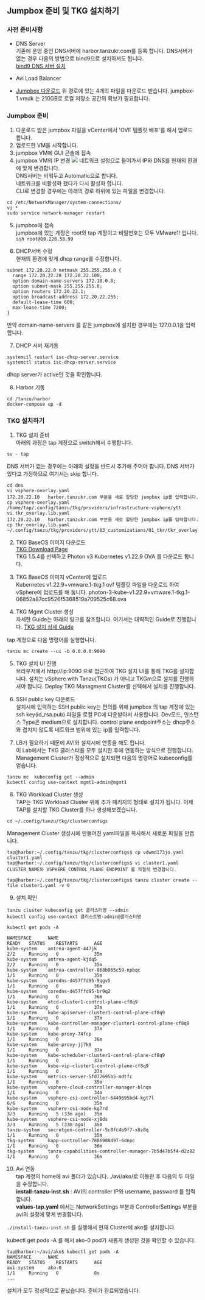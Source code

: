## Jumpbox 준비 및 TKG 설치하기

### 사전 준비사항
- DNS Server<br>
기존에 운영 중인 DNS서버에 harbor.tanzukr.com를 등록 합니다.
DNS서버가 없는 경우 다음의 방법으로 bind9으로 설치하셔도 됩니다.<br>
[bind9 DNS 서버 설치](./dns-install.md)

- Avi Load Balancer
- [Jumpbox 다운로드](https://onevmw.sharepoint.com/:f:/r/teams/TAPHOLWorkshop/Shared%20Documents/General/jumpbox?csf=1&web=1&e=1Zi1TL)
  위 경로에 있는 4개의 파일을 다운로드 받습니다. jumpbox-1.vmdk 는 210GB로 로컬 저장소 공간의 확보가 필요합니다.

### Jumpbox 준비
1. 다운로드 받은 jumpbox 파일을 vCenter에서 'OVF 템플릿 배포'를 해서 업로드 합니다.
1. 업로드한 VM을 시작합니다.
1. jumpbox VM에 GUI 콘솔에 접속
1. jumpbox VM의 IP 변경
 ![](./jumpbox/jumpbox_v1.png)
네트워크 설정으로 들어가서 IP와 DNS를 현재의 환경에 맞게 변경합니다.<br>
DNS서버는 비워두고 Automatic으로 합니다. <br>네트워크를 비활성화 했다가 다시 활성화 합니다.<br>
CLI로 변경할 경우에는 아래의 경로 하위에 있는 파일을 변경합니다.<br>
```
cd /etc/NetworkManager/system-connections/
vi *
sudo service network-manager restart
```

5. jumpbox에 접속<br>
jumpbox에 있는 계정은 root와 tap 계정이고 비밀번호는 모두 VMware1! 입니다.<br>
``` ssh root@10.220.58.99 ```

6. DHCP서버 수정<br>
현재의 환경에 맞게 dhcp range를 수정합니다.
```
subnet 172.20.22.0 netmask 255.255.255.0 {
  range 172.20.22.20 172.20.22.100;
  option domain-name-servers 172.10.0.8;
  option subnet-mask 255.255.255.0;
  option routers 172.20.22.1;
  option broadcast-address 172.20.22.255;
  default-lease-time 600;
  max-lease-time 7200;
}
```
만약 domain-name-servers 를 같은 jumpbox에 설치한 경우에는 127.0.0.1을 입력합니다.

7. DHCP 서버 재기동<br>
```
systemctl restart isc-dhcp-server.service
systemctl status isc-dhcp-server.service
```
dhcp server가 active인 것을 확인합니다.

8. Harbor 기동<br>
```
cd /tanzu/harbor
docker-compose up -d
```

### TKG 설치하기
1. TKG 설치 준비<br>
아래의 과정은 tap 계정으로 switch해서 수행합니다.
```
su - tap
```

DNS 서버가 없는 경우에는 아래의 설정을 반드시 추가해 주어야 합니다.
DNS 서버가 있다고 가정하므로 여기서는 skip 합니다.
```
cd dns
vi vsphere-overlay.yaml
172.20.22.10   harbor.tanzukr.com 부분을 새로 할당한 jumpbox ip를 입력합니다.
cp vsphere-overlay.yaml /home/tap/.config/tanzu/tkg/providers/infrastructure-vsphere/ytt
vi tkr_overlay.lib.yaml
172.20.22.10   harbor.tanzukr.com 부분을 새로 할당한 jumpbox ip를 입력합니다.
cp tkr_overlay.lib.yaml ~/.config/tanzu/tkg/providers/ytt/03_customizations/01_tkr/tkr_overlay.lib.yaml
```

2. TKG BaseOS 이미지 다운로드<br>
[TKG Download Page](https://customerconnect.vmware.com/en/downloads/details?downloadGroup=TKG-154&productId=988&rPId=93384)<br>
TKG 1.5.4를 선택하고 Photon v3 Kubernetes v1.22.9 OVA 를 다운로드 합니다.

3. TKG BaseOS 이미지 vCenter에 업로드<br>
Kubernetes v1.22.9+vmware.1-tkg.1 ovf 템플릿 파일을 다운로드 하여 vSphere에 업로드를 해 둡니다.
photon-3-kube-v1.22.9+vmware.1-tkg.1-06852a87cc9526f5368519a709525c68.ova

4. TKG Mgmt Cluster 생성<br>
자세한 Guide는 아래의 링크를 참조합니다. 여기서는 대략적인 Guide로 진행합니다.
[TKG 설치 상세 Guide](https://github.com/tanzukorea/TKGm-HOL/blob/main/tkgm/1.TKGm-setting/4.md)

tap 계정으로 다음 명령어를 실행합니다.
```
tanzu mc create --ui -b 0.0.0.0:9090 
```

5. TKG 설치 UI 진행<br>
브라우저에서 http://ip:9090 으로 접근하여 TKG 설치 UI를 통해 TKG를 설치합니다.
설치는 vSphere with Tanzu(TKGs) 가 아니고 TKGm으로 설치를 진행하셔야 합니다.
Deploy TKG Managment Cluster를 선택해서 설치를 진행합니다.

6. SSH public key 다운로드<br>
설치시에 입력하는 SSH public key는 편의를 위해 jumpbox 의 tap 계정에 있는 ssh key(id_rsa.pub) 파일을 로컬 PC에 다운받아서 사용합니다.
Dev모드, 인스턴스 Type은 medium으로 설치합니다.
control plane endpoint주소는 dhcp주소와 겹치지 않도록 네트워크 범위에 있는 ip를 입력합니다.

7. LB가 필요하기 때문에 AVI와 설치시에 연동을 해도 됩니다.<br>
이 Lab에서는 TKG 클러스터를 모두 설치한 후에 연동하는 방식으로 진행합니다.
Management Cluster가 정상적으로 설치되면 다음의 명령어로 kubeconfig를 얻습니다.
```
tanzu mc  kubeconfig get --admin
kubectl config use-context mgmt1-admin@mgmt1
```

8. TKG Workload Cluster 생성<br>
TAP는 TKG Workload Cluster 위에 추가 패키지의 형태로 설치가 됩니다.
이제 TAP를 설치할 TKG Cluster를 하나 생성해보겠습니다.
```
cd ~/.config/tanzu/tkg/clusterconfigs 
```
Management Cluster 생성시에 만들어진 yaml파일을 복사해서 새로운 파일을 만듭니다.

```
tap@harbor:~/.config/tanzu/tkg/clusterconfigs$ cp vdwmd173jo.yaml cluster1.yaml
tap@harbor:~/.config/tanzu/tkg/clusterconfigs$ vi cluster1.yaml
CLUSTER_NAME와 VSPHERE_CONTROL_PLANE_ENDPOINT 를 적절히 변경합니다.

tap@harbor:~/.config/tanzu/tkg/clusterconfigs$ tanzu cluster create --file cluster1.yaml -v 9
```

9. 설치 확인<br>
```
tanzu cluster kubeconfig get 클러스터명 --admin
kubectl config use-context 클러스트명-admin@클러스터명
```

```
kubectl get pods -A

NAMESPACE      NAME                                                     READY   STATUS    RESTARTS      AGE
kube-system    antrea-agent-447jk                                       2/2     Running   0             35m
kube-system    antrea-agent-kjdq5                                       2/2     Running   0             35m
kube-system    antrea-controller-868b865c59-npbqc                       1/1     Running   0             35m
kube-system    coredns-d457ffd95-9qgv5                                  1/1     Running   0             36m
kube-system    coredns-d457ffd95-br9q2                                  1/1     Running   0             36m
kube-system    etcd-cluster1-control-plane-cf8q9                        1/1     Running   0             37m
kube-system    kube-apiserver-cluster1-control-plane-cf8q9              1/1     Running   0             37m
kube-system    kube-controller-manager-cluster1-control-plane-cf8q9     1/1     Running   0             37m
kube-system    kube-proxy-74fcp                                         1/1     Running   0             36m
kube-system    kube-proxy-jj7k8                                         1/1     Running   0             37m
kube-system    kube-scheduler-cluster1-control-plane-cf8q9              1/1     Running   0             37m
kube-system    kube-vip-cluster1-control-plane-cf8q9                    1/1     Running   0             37m
kube-system    metrics-server-5fd77695b5-mdtfc                          1/1     Running   0             35m
kube-system    vsphere-cloud-controller-manager-blnqn                   1/1     Running   0             34m
kube-system    vsphere-csi-controller-6449695bd4-kgt7l                  6/6     Running   0             35m
kube-system    vsphere-csi-node-kg7rd                                   3/3     Running   5 (33m ago)   35m
kube-system    vsphere-csi-node-xj8ds                                   3/3     Running   5 (33m ago)   35m
tanzu-system   secretgen-controller-5c8fc4b9f7-x8z8q                    1/1     Running   0             35m
tkg-system     kapp-controller-7886988d97-6dnpc                         1/1     Running   0             36m
tkg-system     tanzu-capabilities-controller-manager-7b5d47b5f4-d2z82   1/1     Running   0             36m
```


10. Avi 연동<br>
tap 계정의 home에 avi 폴더가 있습니다.
./avi/ako/로 이동한 후 다음의 두 파일을 수정합니다.<br>
<b>install-tanzu-inst.sh</b> : AVI의 controller IP와 username, password 를 입력합니다.<br>
<b>values-tap.yaml</b> 에서는 
NetworkSettings 부분과 ControllerSettings 부분을 avi의 설정에 맞게 변경합니다.

```./install-tanzu-inst.sh``` 를 실행해서 현재 Cluster에 ako를 설치합니다.

kubectl get pods -A 를 해서 ako-0 pod가 새롭게 생성된 것을 확인할 수 있습니다.
```
tap@harbor:~/avi/ako$ kubectl get pods -A
NAMESPACE      NAME                                                     READY   STATUS    RESTARTS      AGE
avi-system     ako-0                                                    1/1     Running   0             8s
...
```

설치가 모두 정상적으로 끝났습니다. 준비가 완료되었습니다.